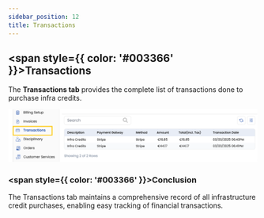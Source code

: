```yaml
---
sidebar_position: 12
title: Transactions
---
```


## <span style={{ color: '#003366' }}>Transactions</span>

The **Transactions tab** provides the complete list of transactions done to purchase infra credits.

![Transaction History](images/trans.png)

### <span style={{ color: '#003366' }}>Conclusion</span>
The Transactions tab maintains a comprehensive record of all infrastructure credit purchases, enabling easy tracking of financial transactions.